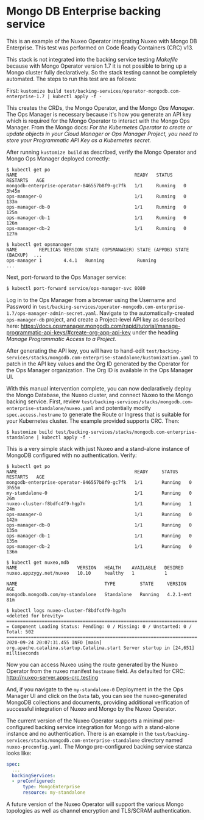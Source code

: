 # Mongo DB Enterprise backing service

This is an example of the Nuxeo Operator integrating Nuxeo with Mongo DB Enterprise. This test was performed on Code Ready Containers (CRC) v13.

This stack is not integrated into the backing service testing *Makefile* because with Mongo Operator version 1.7 it is not possible to bring up a Mongo cluster fully declaratively. So the stack testing cannot be completely automated. The steps to run this test are as follows:

First: `kustomize build test/backing-services/operator-mongodb.com-enterprise-1.7 | kubectl apply -f -`

This creates the CRDs, the Mongo Operator, and the Mongo _Ops Manager_. The Ops Manager is necessary because it's how you generate an API key which is required for the Mongo Operator to interact with the Mongo Ops Manager. From the Mongo docs: _For the Kubernetes Operator to create or update objects in your Cloud Manager or Ops Manager Project, you need to store your Programmatic API Key as a Kubernetes secret._

After running `kustomize build` as described, verify the Mongo Operator and Mongo Ops Manager deployed correctly:

```shell
$ kubectl get po
NAME                                           READY   STATUS    RESTARTS   AGE
mongodb-enterprise-operator-846557b8f9-gc7fk   1/1     Running   0          3h45m
ops-manager-0                                  1/1     Running   0          133m
ops-manager-db-0                               1/1     Running   0          125m
ops-manager-db-1                               1/1     Running   0          126m
ops-manager-db-2                               1/1     Running   0          127m

$ kubectl get opsmanager
NAME        REPLICAS VERSION STATE (OPSMANAGER) STATE (APPDB) STATE (BACKUP)  ...
ops-manager 1        4.4.1   Running            Running                       ...
```

Next, port-forward to the Ops Manager service:

```sh
$ kubectl port-forward service/ops-manager-svc 8080
```

Log in to the Ops Manager from a browser using the Username and Password in `test/backing-services/operator-mongodb.com-enterprise-1.7/ops-manager-admin-secret.yaml`. Navigate to the automatically-created `ops-manager-db` project, and create a Project-level API key as described here: https://docs.opsmanager.mongodb.com/rapid/tutorial/manage-programmatic-api-keys/#create-org-app-api-key under the heading _Manage Programmatic Access to a Project_.

After generating the API key, you will have to hand-edit `test/backing-services/stacks/mongodb.com-enterprise-standalone/kustomization.yaml` to patch in the API key values and the Org ID generated by the Operator for the Ops Manager organization. The Org ID is available in the Ops Manager UI.

With this manual intervention complete, you can now declaratively deploy the Mongo Database, the Nuxeo cluster, and connect Nuxeo to the Mongo backing service. First, review `test/backing-services/stacks/mongodb.com-enterprise-standalone/nuxeo.yaml` and potentially modify `spec.access.hostname` to generate the Route or Ingress that is suitable for your Kubernetes cluster. The example provided supports CRC. Then:

`$ kustomize build test/backing-services/stacks/mongodb.com-enterprise-standalone | kubectl apply -f -`

This is a very simple stack with just Nuxeo and a stand-alone instance of MongoDB configured with no authentication. Verify:

```shell
$ kubectl get po
NAME                                           READY     STATUS    RESTARTS   AGE
mongodb-enterprise-operator-846557b8f9-gc7fk   1/1       Running   0          3h55m
my-standalone-0                                1/1       Running   0          26m
nuxeo-cluster-f8bdfc4f9-hgp7n                  1/1       Running   1          24m
ops-manager-0                                  1/1       Running   0          142m
ops-manager-db-0                               1/1       Running   0          135m
ops-manager-db-1                               1/1       Running   0          135m
ops-manager-db-2                               1/1       Running   0          136m

$ kubectl get nuxeo,mdb
NAME                      VERSION   HEALTH    AVAILABLE   DESIRED
nuxeo.appzygy.net/nuxeo   10.10     healthy   1           1

NAME                                TYPE         STATE     VERSION     AGE
mongodb.mongodb.com/my-standalone   Standalone   Running   4.2.1-ent   81m

$ kubectl logs nuxeo-cluster-f8bdfc4f9-hgp7n
<deleted for brevity>
======================================================================
= Component Loading Status: Pending: 0 / Missing: 0 / Unstarted: 0 / Total: 502
======================================================================
2020-09-24 20:07:31.455 INFO [main] org.apache.catalina.startup.Catalina.start Server startup in [24,651] milliseconds
```

Now you can access Nuxeo using the route generated by the Nuxeo Operator from the nuxeo manifest `hostname` field. As defaulted for CRC: http://nuxeo-server.apps-crc.testing

And, if you navigate to the `my-standalone-0` Deployment in the the Ops Manager UI and click on the `Data` tab, you can see the nuxeo-generated MongoDB collections and documents, providing additional verification of successful integration of Nuxeo and Mongo by the Nuxeo Operator.

The current version of the Nuxeo Operator supports a minimal pre-configured backing service integration for Mongo with a stand-alone instance and no authentication. There is an example in the `test/backing-services/stacks/mongodb.com-enterprise-standalone` directory named `nuxeo-preconfig.yaml`. The Mongo pre-configured backing service stanza looks like:

```yaml
spec:
  ...
  backingServices:
  - preConfigured:
      type: MongoEnterprise
      resource: my-standalone
```

A future version of the Nuxeo Operator will support the various Mongo topologies as well as channel encryption and TLS/SCRAM authentication.